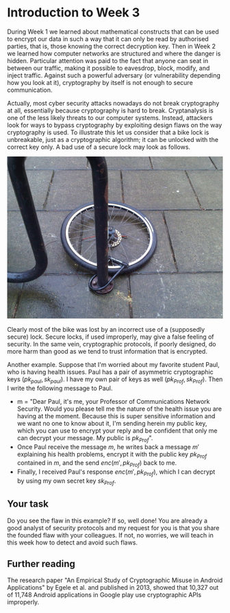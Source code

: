 # Introduction to Week 3

During Week 1 we learned about mathematical constructs that can be used to encrypt our data in such a way that it can only be read by authorised parties, that is, those knowing the correct decryption key. Then in Week 2 we learned how computer networks are structured and where the danger is hidden. Particular attention was paid to the fact that anyone can seat in between our traffic, making it possible to eavesdrop, block, modify, and inject traffic. Against such a powerful adversary (or vulnerability depending how you look at it), cryptography by itself is not enough to secure communication.

Actually, most cyber security attacks nowadays do not break cryptography at all, essentially because cryptography is hard to break. Cryptanalysis is one of the less likely threats to our computer systems.
Instead, attackers look for ways to bypass cryptography by exploiting design flaws on the way cryptography is used. To illustrate this let us consider that a bike lock is unbreakable, just as a cryptographic algorithm; it can be unlocked with the correct key only. A bad use of a secure lock may look as follows.

![GitHub Logo](./images/bike_stolen1.jpg)

Clearly most of the bike was lost by an incorrect use of a (supposedly secure) lock. Secure locks, if used improperly, may give a false feeling of security. In the same vein, cryptographic protocols, if poorly designed, do more harm than good as we tend to trust information that is encrypted.  

Another example. Suppose that I'm worried about my favorite student Paul, who is having health issues. Paul has a pair of asymmetric cryptographic keys $(pk_{paul}, sk_{paul})$. I have my own pair of keys as well $(pk_{Prof}, sk_{Prof})$. Then I write the following message to Paul.

* m = "Dear Paul, it's me, your Professor of Communications Network Security. Would you please tell me the nature of the health issue you are having at the moment. Because this is super sensitive information and we want no one to know about it, I'm sending herein my public key, which you can use to encrypt your reply and be confident that only me can decrypt your message. My public is $pk_{Prof}$".  
* Once Paul receive the message $m$, he writes back a message $m'$ explaining his health problems, encrypt it with the public key $pk_{Prof}$ contained in $m$, and the send $enc(m', pk_{Prof})$ back to me.
* Finally, I received Paul's response $enc(m', pk_{Prof})$, which I can decrypt by using my own secret key $sk_{Prof}$. 

## Your task

Do you see the flaw in this example? If so, well done! You are already a good analyst of security protocols and my request for you is that you share the founded flaw with your colleagues. If not, no worries, we will teach in this week how to detect and avoid such flaws. 

## Further reading

The research paper "An Empirical Study of Cryptographic Misuse
in Android Applications" by Egele et al. and published in 2013, showed that  10,327 out of 11,748 Android applications in Google play use cryptographic APIs improperly. 
